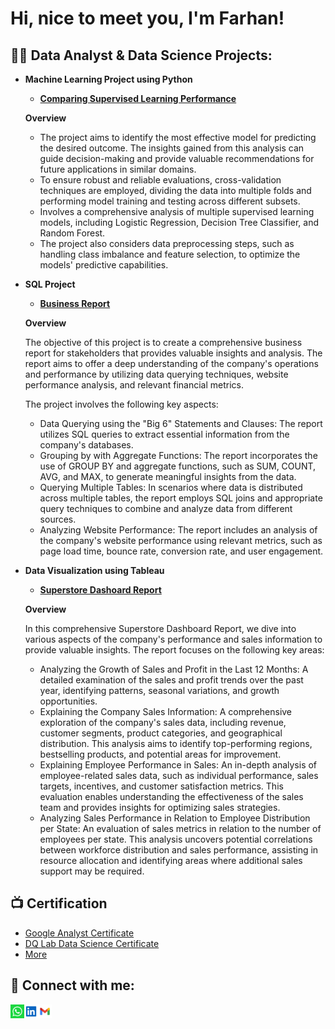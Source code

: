 <h1>Hi, nice to meet you, I'm Farhan! <br/> 

<h2>👨‍💻 Data Analyst & Data Science Projects:</h2>

- <b>Machine Learning Project using Python</b>
  - <b>[Comparing Supervised Learning Performance](https://github.com/farhanulf/Machine-Learning-using-Python/tree/main#readme)</b>

  <b>Overview </b>
  - The project aims to identify the most effective model for predicting the desired outcome. The insights gained from this analysis can guide decision-making and provide valuable recommendations for future applications in similar domains.
  - To ensure robust and reliable evaluations, cross-validation techniques are employed, dividing the data into multiple folds and performing model training and testing across different subsets.
  - Involves a comprehensive analysis of multiple supervised learning models, including Logistic Regression, Decision Tree Classifier, and Random Forest.
  - The project also considers data preprocessing steps, such as handling class imbalance and feature selection, to optimize the models' predictive capabilities.

- <b>SQL Project</b>
  - <b>[Business Report](https://github.com/farhanulf/Business_Report/tree/main#readme)</b>
 
  <b>Overview </b><br>
  
  The objective of this project is to create a comprehensive business report for stakeholders that provides valuable insights and analysis. The report aims to offer a deep understanding of the company's operations and performance by utilizing data querying techniques, website performance analysis, and relevant financial metrics.

  The project involves the following key aspects:
  - Data Querying using the "Big 6" Statements and Clauses: The report utilizes SQL queries to extract essential information from the company's databases.
  - Grouping by with Aggregate Functions: The report incorporates the use of GROUP BY and aggregate functions, such as SUM, COUNT, AVG, and MAX, to generate meaningful insights from the data.
  - Querying Multiple Tables: In scenarios where data is distributed across multiple tables, the report employs SQL joins and appropriate query techniques to combine and analyze data from different sources.
  - Analyzing Website Performance: The report includes an analysis of the company's website performance using relevant metrics, such as page load time, bounce rate, conversion rate, and user engagement.
    
- <b>Data Visualization using Tableau</b>
  - <b>[Superstore Dashoard Report](https://github.com/farhanulf/Superstore_Dashoard#readme)</b>
 
  <b>Overview </b> <br>
  
  In this comprehensive Superstore Dashboard Report, we dive into various aspects of the company's performance and sales information to provide valuable insights. The report focuses on the following key areas:
  - Analyzing the Growth of Sales and Profit in the Last 12 Months: A detailed examination of the sales and profit trends over the past year, identifying patterns, seasonal variations, and growth opportunities.
  - Explaining the Company Sales Information: A comprehensive exploration of the company's sales data, including revenue, customer segments, product categories, and geographical distribution. This analysis aims to identify top-performing regions, bestselling products, and potential areas for improvement.
  - Explaining Employee Performance in Sales: An in-depth analysis of employee-related sales data, such as individual performance, sales targets, incentives, and customer satisfaction metrics. This evaluation enables understanding the effectiveness of the sales team and provides insights for optimizing sales strategies.
  - Analyzing Sales Performance in Relation to Employee Distribution per State: An evaluation of sales metrics in relation to the number of employees per state. This analysis uncovers potential correlations between workforce distribution and sales performance, assisting in resource allocation and identifying areas where additional sales support may be required.

  
  
<!-- <i>(Potentially NSFW)</b></i> -->

<h2>📺 Certification</h2>

- [Google Analyst Certificate](https://drive.google.com/file/d/1T7GE3VoDLW6ND9I08JkKU5YJC5tNppgS/view?usp=sharing)
- [DQ Lab Data Science Certificate ](https://drive.google.com/file/d/1kAJ3HWvzEIncW0J5q_lVxgCPetlV17xJ/view?usp=sharing)
- [More](https://drive.google.com/drive/folders/1VIOhfRPkIRmDF19_zSgNoqMJVGZwHkcc?usp=sharing)

<h2> 🤳 Connect with me:</h2>

[<img align="left" width="22px" src="https://github.com/farhanulf/farhanulf_portofolio/blob/main/whatsapp-svgrepo-com%20(1).svg" />][WhatsApp]
[<img align="left" width="22px" src="https://github.com/farhanulf/farhanulf_portofolio/blob/main/linkedin-svgrepo-com.svg" />][linkedin]
[<img align="left" width="22px" src="https://github.com/farhanulf/farhanulf_portofolio/blob/main/gmail-svgrepo-com.svg" />][Gmail]


[WhatsApp]: https://wa.me/6287771928103
[Gmail]: mailto:farhanulf@gmail.com
[linkedin]: https://www.linkedin.com/in/farhanulf

<!--
**joshmadakor1/joshmadakor1** is a ✨ _special_ ✨ repository because its `README.md` (this file) appears on your GitHub profile.

Here are some ideas to get you started:

- 🔭 I’m currently working on ...
- 🌱 I’m currently learning ...
- 👯 I’m looking to collaborate on ...
- 🤔 I’m looking for help with ...
- 💬 Ask me about ...
- 📫 How to reach me: ...
- 😄 Pronouns: ...
- ⚡ Fun fact: ...
-->
